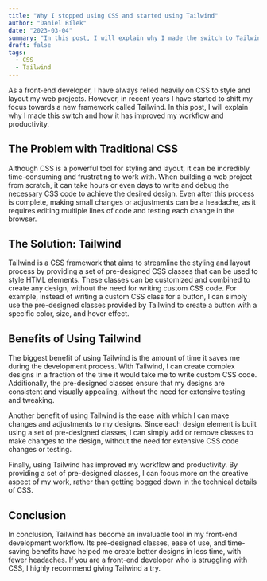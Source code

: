 ```yaml
---
title: "Why I stopped using CSS and started using Tailwind"
author: "Daniel Bílek"
date: "2023-03-04"
summary: "In this post, I will explain why I made the switch to Tailwind, a CSS framework that has improved my workflow and productivity."
draft: false
tags:
  - CSS
  - Tailwind
---
```


As a front-end developer, I have always relied heavily on CSS to style and layout my web projects. However, in recent years I have started to shift my focus towards a new framework called Tailwind. In this post, I will explain why I made this switch and how it has improved my workflow and productivity.

## The Problem with Traditional CSS

Although CSS is a powerful tool for styling and layout, it can be incredibly time-consuming and frustrating to work with. When building a web project from scratch, it can take hours or even days to write and debug the necessary CSS code to achieve the desired design. Even after this process is complete, making small changes or adjustments can be a headache, as it requires editing multiple lines of code and testing each change in the browser.

## The Solution: Tailwind

Tailwind is a CSS framework that aims to streamline the styling and layout process by providing a set of pre-designed CSS classes that can be used to style HTML elements. These classes can be customized and combined to create any design, without the need for writing custom CSS code. For example, instead of writing a custom CSS class for a button, I can simply use the pre-designed classes provided by Tailwind to create a button with a specific color, size, and hover effect.

## Benefits of Using Tailwind

The biggest benefit of using Tailwind is the amount of time it saves me during the development process. With Tailwind, I can create complex designs in a fraction of the time it would take me to write custom CSS code. Additionally, the pre-designed classes ensure that my designs are consistent and visually appealing, without the need for extensive testing and tweaking.

Another benefit of using Tailwind is the ease with which I can make changes and adjustments to my designs. Since each design element is built using a set of pre-designed classes, I can simply add or remove classes to make changes to the design, without the need for extensive CSS code changes or testing.

Finally, using Tailwind has improved my workflow and productivity. By providing a set of pre-designed classes, I can focus more on the creative aspect of my work, rather than getting bogged down in the technical details of CSS.

## Conclusion

In conclusion, Tailwind has become an invaluable tool in my front-end development workflow. Its pre-designed classes, ease of use, and time-saving benefits have helped me create better designs in less time, with fewer headaches. If you are a front-end developer who is struggling with CSS, I highly recommend giving Tailwind a try.
